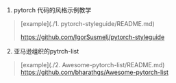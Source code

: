 1.  pytorch 代码的风格示例教学

> [example](./1. pytorch-styleguide/README.md)
>
> https://github.com/IgorSusmelj/pytorch-styleguide

2.  亚马逊组织的pytrch-list

> [example](./2. Awesome-pytorch-list/README.md)
> 		https://github.com/bharathgs/Awesome-pytorch-list